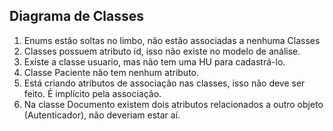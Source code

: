 ## Diagrama de Classes
1. Enums estão soltas no limbo, não estão associadas a nenhuma Classes
2. Classes possuem atributo id, isso não existe no modelo de análise.
3. Existe a classe usuario, mas não tem uma HU para cadastrá-lo.
4. Classe Paciente não tem nenhum atributo.
5. Está criando atributos de associação nas classes, isso não deve ser feito. É implícito pela associação.
6. Na classe Documento existem dois atributos relacionados a outro objeto (Autenticador), não deveriam estar aí.

